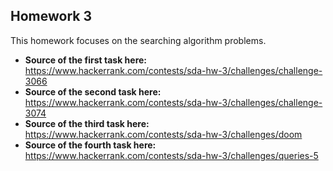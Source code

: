 ## Homework 3
This homework focuses on the searching algorithm problems.
- **Source of the first task here:** https://www.hackerrank.com/contests/sda-hw-3/challenges/challenge-3066
- **Source of the second task here:** https://www.hackerrank.com/contests/sda-hw-3/challenges/challenge-3074
- **Source of the third task here:** https://www.hackerrank.com/contests/sda-hw-3/challenges/doom
- **Source of the fourth task here:** https://www.hackerrank.com/contests/sda-hw-3/challenges/queries-5
